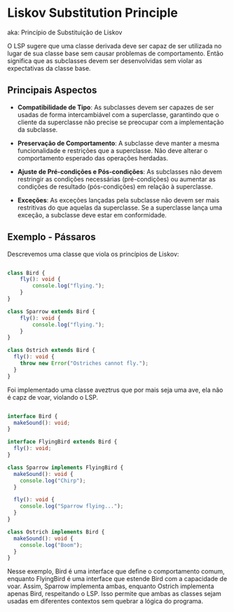 # Liskov Substitution Principle

aka: Princípio de Substituição de Liskov

O LSP sugere que uma classe derivada deve ser capaz de ser utilizada no lugar de sua classe base sem causar problemas de comportamento. Então significa que as subclasses devem ser desenvolvidas sem violar as expectativas da classe base.

## Principais Aspectos

- **Compatibilidade de Tipo**: As subclasses devem ser capazes de ser usadas de forma intercambiável com a superclasse, garantindo que o cliente da superclasse não precise se preocupar com a implementação da subclasse.

- **Preservação de Comportamento**: A subclasse deve manter a mesma funcionalidade e restrições que a superclasse. Não deve alterar o comportamento esperado das operações herdadas.

- **Ajuste de Pré-condições e Pós-condições**: As subclasses não devem restringir as condições necessárias (pré-condições) ou aumentar as condições de resultado (pós-condições) em relação à superclasse.

- **Exceções**: As exceções lançadas pela subclasse não devem ser mais restritivas do que aquelas da superclasse. Se a superclasse lança uma exceção, a subclasse deve estar em conformidade.

## Exemplo - Pássaros

Descrevemos uma classe que viola os princípios de Liskov:

```typescript

class Bird {
    fly(): void {
        console.log("flying.");
    }
}

class Sparrow extends Bird {
    fly(): void {
        console.log("flying.");
    }
}

class Ostrich extends Bird {
  fly(): void {
    throw new Error("Ostriches cannot fly.");
  }
}

```

Foi implementado uma classe aveztrus que por mais seja uma ave, ela não é capz de voar, violando o LSP.

```typescript

interface Bird {
  makeSound(): void;
}

interface FlyingBird extends Bird {
  fly(): void;
}

class Sparrow implements FlyingBird {
  makeSound(): void {
    console.log("Chirp");
  }

  fly(): void {
    console.log("Sparrow flying...");
  }
}

class Ostrich implements Bird {
  makeSound(): void {
    console.log("Boom");
  }
}

```

Nesse exemplo, Bird é uma interface que define o comportamento comum, enquanto FlyingBird é uma interface que estende Bird com a capacidade de voar. Assim, Sparrow implementa ambas, enquanto Ostrich implementa apenas Bird, respeitando o LSP. Isso permite que ambas as classes sejam usadas em diferentes contextos sem quebrar a lógica do programa.